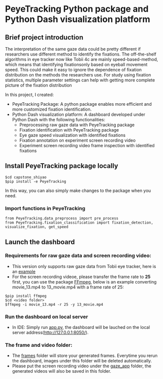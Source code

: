 # PeyeTracking Python package and Python Dash visualization platform

## Brief project introduction
The interpretation of the same gaze data could be pretty different if researchers use different method to identify the fixations. The off-the-shelf algorithms in eye tracker now like Tobii 4c are mainly speed-based-method, which means that identifying fixationsonly based on eyeball movement speed. This could make it easy to ignore the dependence of fixation distribution on the methods the researchers use. For study using fixation statistics, multiple parameter settings can help with
getting more complete picture of the fixation distribution

In this project, I created:
* PeyeTracking Package: A python package enables more efficient and more customized fixation identification.
* Python Dash visualization platform: A dashboard developed under Python Dash with the following functionalities:
  * Preprocessing raw gaze data with PeyeTracking package
  * Fixation identification with PeyeTracking package
  * Eye gaze speed visualization with identified fixations
  * Fixation annotation on experiment screen recording video
  * Experiment screen recording video frame inspection with identified fixations

## Install PeyeTracking package locally

```
$cd capstone_shiyao
$pip install -e PeyeTracking
```

In this way, you can also simply make changes to the package when you need.

### Import functions in PeyeTracking
```
from PeyeTracking.data_preprocess import pre_process
from PeyeTracking.fixation_classification import fixation_detection, visualize_fixation, get_speed
```
## Launch the dashboard
### Requirements for raw gaze data and screen recording video:
* This version only supports raw gaze data from Tobii eye tracker, here is an [example](https://github.com/shiyaol/capstone_shiyao/blob/main/example_data)
* For the screen recording videoe, please transfer the frame rate to **25** first, you can use the package [FFmpeg](https://www.ffmpeg.org/), below is an example converting movie_13.mp4 to 13_movie.mp4 with a frame rate of 25:

```
$pip install ffmpeg
$cd <video folder>
$ffmpeg -i movie_13.mp4 -r 25 -y 13_movie.mp4
```

### Run the dashboard on local server
* In IDE: Simply run [app.py](https://github.com/shiyaol/capstone_shiyao/blob/main/gaze_app/app.py), the dashboard will be lauched on the local server address(http://127.0.0.1:8050/).

### The frame and video folder:
* The [frames](https://github.com/shiyaol/capstone_shiyao/tree/main/gaze_app/frames) folder will store your generated frames. Everytime you rerun the dashboard, images under this folder will be deleted automatically.
* Please put the screen recording video under the [gaze_app](https://github.com/shiyaol/capstone_shiyao/tree/main/gaze_app) folder, the generated videos will also be saved in this folder.
